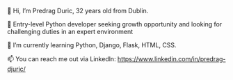 👋 Hi, I’m Predrag Duric, 32 years old from Dublin.

👀 Entry-level Python developer seeking growth opportunity and looking for challenging duties in an expert environment

🌱 I’m currently learning Python, Django, Flask, HTML, CSS.

📫 You can reach me out via Linkedln: https://www.linkedin.com/in/predrag-djuric/
<!---
PredragDuric/PredragDuric is a ✨ special ✨ repository because its `README.md` (this file) appears on your GitHub profile.
You can click the Preview link to take a look at your changes.
--->
